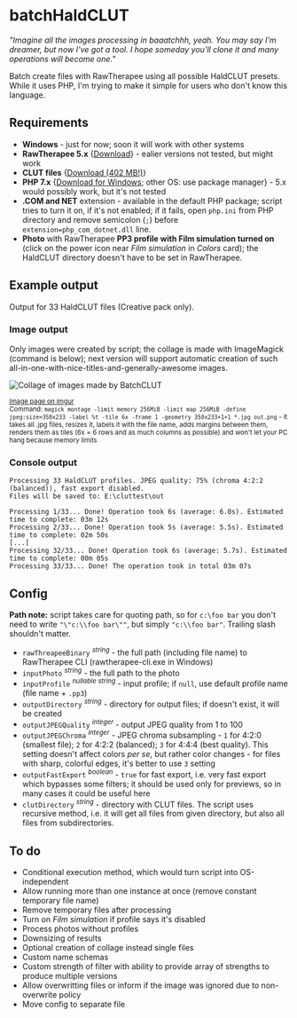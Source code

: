 # batchHaldCLUT
*"Imagine all the images processing in baaatchhh, yeah. You may say I'm dreamer, but now I've got a tool. I hope someday you'll clone it and many operations will become one."*

Batch create files with RawTherapee using all possible HaldCLUT presets. While it uses PHP, I'm trying to make it simple for users who don't know this language.

## Requirements 
* **Windows** - just for now; soon it will work with other systems
* **RawTherapee 5.x** {[Download](https://rawtherapee.com/downloads)} - ealier versions not tested, but might work
* **CLUT files** {[Download (402 MB!)](https://rawtherapee.com/shared/HaldCLUT.zip)}
* **PHP 7.x** {[Download for Windows](https://windows.php.net/download); other OS: use package manager} - 5.x would possibly work, but it's not tested
* **.COM and NET** extension - available in the default PHP package; script tries to turn it on, if it's not enabled; if it fails, open `php.ini` from PHP directory and remove semicolon (`;`) before `extension=php_com_dotnet.dll` line.
* **Photo** with RawTherapee **PP3 profile with Film simulation turned on** (click on the power icon near *Film simulation* in *Colors* card); the HaldCLUT directory doesn't have to be set in RawTherapee.

## Example output
Output for 33 HaldCLUT files (Creative pack only).

### Image output
Only images were created by script; the collage is made with ImageMagick (command is below); next version will support automatic creation of such all-in-one-with-nice-titles-and-generally-awesome images.

![Collage of images made by BatchCLUT](https://i.imgur.com/AzgNneJ.jpg)

<sup>[Image page on imgur](https://imgur.com/a/3xkEyOH)<br>Command: `magick montage -limit memory 256MiB -limit map 256MiB -define jpeg:size=350x233 -label %t -tile 6x -frame 1 -geometry 350x233+1+1 *.jpg out.png` - it takes all .jpg files, resizes it, labels it with the file name, adds margins between them, renders them as tiles (6x = 6 rows and as much columns as possible) and won't let your PC hang because memory limits</sup>

### Console output
```
Processing 33 HaldCLUT profiles. JPEG quality: 75% (chroma 4:2:2 (balanced)), fast export disabled.
Files will be saved to: E:\cluttest\out

Processing 1/33... Done! Operation took 6s (average: 6.0s). Estimated time to complete: 03m 12s
Processing 2/33... Done! Operation took 5s (average: 5.5s). Estimated time to complete: 02m 50s
[...]
Processing 32/33... Done! Operation took 6s (average: 5.7s). Estimated time to complete: 00m 05s
Processing 33/33... Done! The operation took in total 03m 07s
```
## Config
**Path note:** script takes care for quoting path, so for `c:\foo bar` you don't need to write `"\"c:\\foo bar\""`, but simply `"c:\\foo bar"`. Trailing slash shouldn't matter.

* `rawThreapeeBinary` <sup>*string*</sup> - the full path (including file name) to RawTherapee CLI (rawtherapee-cli.exe in Windows)
* `inputPhoto` <sup>*string*</sup> - the full path to the photo
* `inputProfile` <sup>*nullable string*</sup> - input profile; if `null`, use default profile name (file name + `.pp3`)
* `outputDirectory` <sup>*string*</sup> - directory for output files; if doesn't exist, it will be created
* `outputJPEGQuality` <sup>*integer*</sup> - output JPEG quality from 1 to 100
* `outputJPEGChroma` <sup>*integer*</sup> - JPEG chroma subsampling - `1` for 4:2:0 (smallest file); `2` for 4:2:2 (balanced); `3` for 4:4:4 (best quality). This setting doesn't affect colors *per se*, but rather color changes - for files with sharp, colorful edges, it's better to use `3` setting
* `outputFastExport` <sup>*boolean*</sup> - `true` for fast export, i.e. very fast export which bypasses some filters; it should be used only for previews, so in many cases it could be useful here
* `clutDirectory` <sup>*string*</sup> - directory with CLUT files. The script uses recursive method, i.e. it will get all files from given directory, but also all files from subdirectories.

## To do
* Conditional execution method, which would turn script into OS-independent
* Allow running more than one instance at once (remove constant temporary file name)
* Remove temporary files after processing
* Turn on *Film simulation* if profile says it's disabled
* Process photos without profiles
* Downsizing of results
* Optional creation of collage instead single files
* Custom name schemas
* Custom strength of filter with ability to provide array of strengths to produce multiple versions
* Allow overwritting files or inform if the image was ignored due to non-overwrite policy
* Move config to separate file
